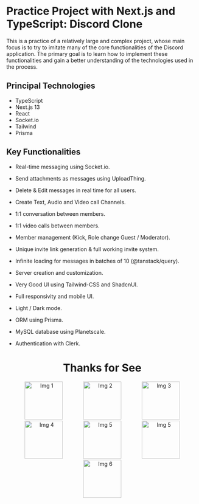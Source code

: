 # Practice Project with Next.js and TypeScript: Discord Clone

This is a practice of a relatively large and complex project, whose main focus is to try to imitate many of the core functionalities of the Discord application. The primary goal is to learn how to implement these functionalities and gain a better understanding of the technologies used in the process.

## Principal Technologies

- TypeScript
- Next.js 13
- React
- Socket.io
- Tailwind
- Prisma

## Key Functionalities

- Real-time messaging using Socket.io.

- Send attachments as messages using UploadThing.

- Delete & Edit messages in real time for all users.

- Create Text, Audio and Video call Channels.

- 1:1 conversation between members.

- 1:1 video calls between members.

- Member management (Kick, Role change Guest / Moderator).

- Unique invite link generation & full working invite system.

- Infinite loading for messages in batches of 10 (@tanstack/query).

- Server creation and customization.

- Very Good UI using Tailwind-CSS and ShadcnUI.

- Full responsivity and mobile UI.

- Light / Dark mode.

- ORM using Prisma.

- MySQL database using Planetscale.

- Authentication with Clerk.

<h1 align="center"> Thanks for See </h1>

<p align="center">
    <img 
        src="https://banner2.cleanpng.com/20190602/okw/kisspng-discord-computer-icons-logo-portable-network-graph-discord-logo-16-x16-png-clipart-download-5cf46a10658692.3312996115595218084159.jpg" 
        alt="Img 1" 
        width="100" 
        hspace="25"
    />
    <img 
        src="https://w7.pngwing.com/pngs/915/519/png-transparent-typescript-hd-logo-thumbnail.png" 
        alt="Img 2" 
        width="100"
        hspace="25"
    />
    <img 
        src="https://w7.pngwing.com/pngs/87/586/png-transparent-next-js-hd-logo.png" 
        alt="Img 3" 
        width="100"
        hspace="25"
    />
    <img 
        src="https://seeklogo.com/images/R/react-logo-7B3CE81517-seeklogo.com.png" 
        alt="Img 4" 
        width="100"
        hspace="25"
    />
    <img 
        src="https://p7.hiclipart.com/preview/294/414/509/socket-io-node-js-express-js-npm-network-socket-socket-thumbnail.jpg" 
        alt="Img 5" 
        width="100"
        hspace="25"
    />
    <img 
        src="https://seeklogo.com/images/P/prisma-logo-3805665B69-seeklogo.com.png" 
        alt="Img 5" 
        width="100"
        hspace="25"
    />
    <img 
        src="https://w7.pngwing.com/pngs/293/485/png-transparent-tailwind-css-hd-logo.png" 
        alt="Img 6" 
        width="100"
    />
</p>